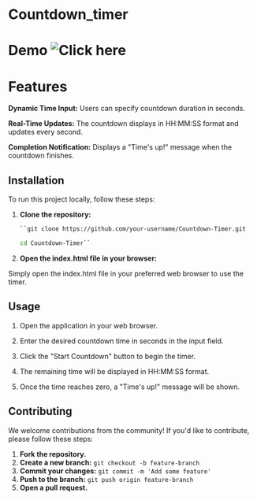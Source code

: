 # Countdown_timer

# Demo ![Click here](https://renuckam.github.io/Countdown_timer/)

# Features

**Dynamic Time Input:** Users can specify countdown duration in seconds.

**Real-Time Updates:** The countdown displays in HH:MM:SS format and updates every second.

**Completion Notification:** Displays a "Time's up!" message when the countdown finishes.

## Installation

To run this project locally, follow these steps:

1. **Clone the repository:**
   
   ```bash
   ``git clone https://github.com/your-username/Countdown-Timer.git
   
   cd Countdown-Timer``

2. **Open the index.html file in your browser:**
   
Simply open the index.html file in your preferred web browser to use the timer.   
   

## Usage

1. Open the application in your web browser.

2. Enter the desired countdown time in seconds in the input field.

3. Click the "Start Countdown" button to begin the timer.
   
4. The remaining time will be displayed in HH:MM:SS format.
   
5. Once the time reaches zero, a "Time's up!" message will be shown.

## Contributing

We welcome contributions from the community! If you'd like to contribute, please follow these steps:

1. **Fork the repository.**
2. **Create a new branch:** `git checkout -b feature-branch`
3. **Commit your changes:** `git commit -m 'Add some feature'`
4. **Push to the branch:** `git push origin feature-branch`
5. **Open a pull request.**

   




